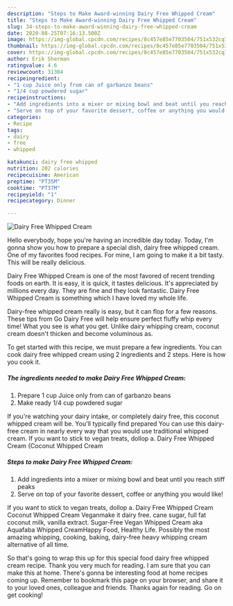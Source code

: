 ```yaml
---
description: "Steps to Make Award-winning Dairy Free Whipped Cream"
title: "Steps to Make Award-winning Dairy Free Whipped Cream"
slug: 34-steps-to-make-award-winning-dairy-free-whipped-cream
date: 2020-08-25T07:16:13.500Z
image: https://img-global.cpcdn.com/recipes/8c457e85e7703504/751x532cq70/dairy-free-whipped-cream-recipe-main-photo.jpg
thumbnail: https://img-global.cpcdn.com/recipes/8c457e85e7703504/751x532cq70/dairy-free-whipped-cream-recipe-main-photo.jpg
cover: https://img-global.cpcdn.com/recipes/8c457e85e7703504/751x532cq70/dairy-free-whipped-cream-recipe-main-photo.jpg
author: Erik Sherman
ratingvalue: 4.6
reviewcount: 31304
recipeingredient:
- "1 cup Juice only from can of garbanzo beans"
- "1/4 cup powdered sugar"
recipeinstructions:
- "Add ingredients into a mixer or mixing bowl and beat until you reach stiff peaks"
- "Serve on top of your favorite dessert, coffee or anything you would like!"
categories:
- Recipe
tags:
- dairy
- free
- whipped

katakunci: dairy free whipped 
nutrition: 202 calories
recipecuisine: American
preptime: "PT35M"
cooktime: "PT37M"
recipeyield: "1"
recipecategory: Dinner

---
```



![Dairy Free Whipped Cream](https://img-global.cpcdn.com/recipes/8c457e85e7703504/751x532cq70/dairy-free-whipped-cream-recipe-main-photo.jpg)

Hello everybody, hope you're having an incredible day today. Today, I'm gonna show you how to prepare a special dish, dairy free whipped cream. One of my favorites food recipes. For mine, I am going to make it a bit tasty. This will be really delicious.

Dairy Free Whipped Cream is one of the most favored of recent trending foods on earth. It is easy, it is quick, it tastes delicious. It's appreciated by millions every day. They are fine and they look fantastic. Dairy Free Whipped Cream is something which I have loved my whole life.

Dairy-free whipped cream really is easy, but it can flop for a few reasons. These tips from Go Dairy Free will help ensure perfect fluffy whip every time! What you see is what you get. Unlike dairy whipping cream, coconut cream doesn&#39;t thicken and become voluminous as.


To get started with this recipe, we must prepare a few ingredients. You can cook dairy free whipped cream using 2 ingredients and 2 steps. Here is how you cook it.

<!--inarticleads1-->

##### The ingredients needed to make Dairy Free Whipped Cream:

1. Prepare 1 cup Juice only from can of garbanzo beans
1. Make ready 1/4 cup powdered sugar


If you&#39;re watching your dairy intake, or completely dairy free, this coconut whipped cream will be. You&#39;ll typically find prepared You can use this dairy-free cream in nearly every way that you would use traditional whipped cream. If you want to stick to vegan treats, dollop a. Dairy Free Whipped Cream {Coconut Whipped Cream 

<!--inarticleads2-->

##### Steps to make Dairy Free Whipped Cream:

1. Add ingredients into a mixer or mixing bowl and beat until you reach stiff peaks
1. Serve on top of your favorite dessert, coffee or anything you would like!


If you want to stick to vegan treats, dollop a. Dairy Free Whipped Cream Coconut Whipped Cream Veganmake it dairy free. cane sugar, full fat coconut milk, vanilla extract. Sugar-Free Vegan Whipped Cream aka Aquafaba Whipped CreamHappy Food, Healthy Life. Possibly the most amazing whipping, cooking, baking, dairy-free heavy whipping cream alternative of all time. 

So that's going to wrap this up for this special food dairy free whipped cream recipe. Thank you very much for reading. I am sure that you can make this at home. There's gonna be interesting food at home recipes coming up. Remember to bookmark this page on your browser, and share it to your loved ones, colleague and friends. Thanks again for reading. Go on get cooking!
